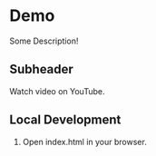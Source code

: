 # Demo

Some Description!

## Subheader

Watch video on YouTube.

## Local Development

1. Open index.html in your browser.
